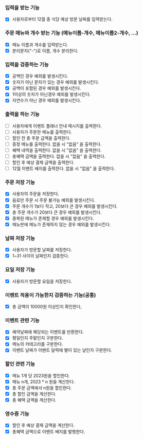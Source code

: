 ### 입력을 받는 기능

- [x] 사용자로부터 12월 중 식당 예상 방문 날짜를 입력받는다.

### 주문 메뉴와 개수 받는 기능 (메뉴이름-개수, 메뉴이름2-개수, ...)

- [x] 메뉴 이름과 개수를 입력받는다.
- [x] 분리문자("-")로 이름, 개수 분리한다.

### 입력을 검증하는 기능

- [x] 공백인 경우 예외를 발생시킨다.
- [x] 숫자가 아닌 문자가 있는 경우 예외를 발생시킨다.
- [x] 공백이 포함된 경우 예외를 발생시킨다.
- [x] 1이상의 숫자가 아닌경우 예외를 발생시킨다.
- [x] 자연수가 아닌 경우 예외를 발생시킨다.

### 출력을 하는 기능

- [ ] 사용자에게 이벤트 플래너 안내 메시지를 출력한다.
- [ ] 사용자가 주문한 메뉴를 출력한다.
- [ ] 할인 전 총 주문 금액을 출력한다.
- [ ] 증정 메뉴를 출력한다. 없을 시 "없음" 을 출력한다.
- [ ] 혜택 내역을 출력한다. 없을 시 "없음" 을 출력한다.
- [ ] 총혜택 금액을 출력한다. 없을 시 "없음" 을 출력한다.
- [ ] 할인 후 예상 결제 금액을 출력한다.
- [ ] 12월 이벤트 배지를 출력한다. 없을 시 "없음" 을 출력한다.

### 주문 저장 기능

- [x] 사용자의 주문을 저장한다.
- [x] 음료만 주문 시 주문 불가능 예외를 발생시킨다.
- [x] 주문 개수가 1보다 작고, 20보다 큰 경우 예외를 발생시킨다.
- [x] 총 주문 개수가 20보다 큰 경우 예외를 발생시킨다.
- [x] 중복된 메뉴가 존재할 경우 예외를 발생시킨다. 
- [x] 메뉴판에 메뉴가 존재하지 않는 경우 예외를 발생시킨다. 
### 날짜 저장 기능

- [x] 사용자가 방문할 날짜를 저장한다.
- [x] 1~31 사이의 날짜인지 검증한다.

### 요일 저장 기능

- [x] 사용자가 방문할 요일을 저장한다.

### 이벤트 적용이 가능한지 검증하는 기능(공통)

- [x] 총 금액이 10000원 이상인지 확인한다,

### 이벤트 관련 기능

- [x] 예약날짜에 해당되는 이벤트를 반환한다.
- [x] 평일인지 주말인지 구분한다.
- [x] 메뉴의 카테고리를 구분한다.
- [x] 이벤트 날짜가 이벤트 달력에 별이 있는 날인지 구분한다.

### 할인 관련 기능

- [x] 메뉴 1개 당 2023원을 할인한다.
- [x] 메뉴 n개, 2023 * n 원을 계산한다.
- [x] 총 주문 금액에서 n원을 할인한다.
- [x] 총 할인 금액을 계산한다.
- [x] 총 혜택 금액을 계산한다.

### 영수증 기능

- [x] 할인 후 예상 결제 금액을 계산한다.
- [x] 총혜택 금액으로 이벤트 배지를 발행한다. 
